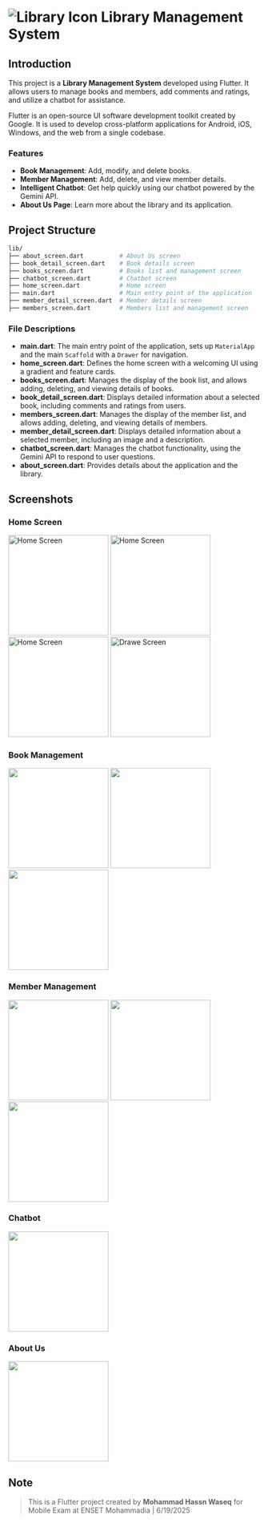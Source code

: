 # ![Library Icon](https://img.icons8.com/cotton/32/000000/library.png) Library Management System



## Introduction

This project is a **Library Management System** developed using Flutter. It allows users to manage books and members, add comments and ratings, and utilize a chatbot for assistance.

Flutter is an open-source UI software development toolkit created by Google. It is used to develop cross-platform applications for Android, iOS, Windows, and the web from a single codebase.

### Features
- **Book Management**: Add, modify, and delete books.
- **Member Management**: Add, delete, and view member details.
- **Intelligent Chatbot**: Get help quickly using our chatbot powered by the Gemini API.
- **About Us Page**: Learn more about the library and its application.

## Project Structure

```bash
lib/
├── about_screen.dart          # About Us screen
├── book_detail_screen.dart    # Book details screen
├── books_screen.dart          # Books list and management screen
├── chatbot_screen.dart        # Chatbot screen
├── home_screen.dart           # Home screen
├── main.dart                  # Main entry point of the application
├── member_detail_screen.dart  # Member details screen
├── members_screen.dart        # Members list and management screen
```

### File Descriptions
- **main.dart**: The main entry point of the application, sets up `MaterialApp` and the main `Scaffold` with a `Drawer` for navigation.
- **home_screen.dart**: Defines the home screen with a welcoming UI using a gradient and feature cards.
- **books_screen.dart**: Manages the display of the book list, and allows adding, deleting, and viewing details of books.
- **book_detail_screen.dart**: Displays detailed information about a selected book, including comments and ratings from users.
- **members_screen.dart**: Manages the display of the member list, and allows adding, deleting, and viewing details of members.
- **member_detail_screen.dart**: Displays detailed information about a selected member, including an image and a description.
- **chatbot_screen.dart**: Manages the chatbot functionality, using the Gemini API to respond to user questions.
- **about_screen.dart**: Provides details about the application and the library.

## Screenshots

### Home Screen
<img src="images/login.png" width="200" alt="Home Screen"/>
<img src="images/drawer2.png" width="200" alt="Home Screen"/>
<img src="images/home.png" width="200" alt="Home Screen"/>
<img src="images/home2.png" width="200" alt="Drawe Screen"/>

### Book Management
<img src="images/book.png" width="200"/>
<img src="images/bookDetails.png" width="200"/>
<img src="images/addBook.png" width="200"/>

### Member Management
<img src="images/membres.png" width="200"/>
<img src="images/detailsM.png" width="200"/>
<img src="images/searchMember.png" width="200"/>

### Chatbot
<img src="images/chatbot.png" width="200"/>

### About Us
<img src="images/about.png" width="200"/>


## Note
> This is a Flutter project created by **Mohammad Hassn Waseq** for Mobile Exam at ENSET Mohammadia | 6/19/2025